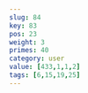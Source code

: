```yaml
---
slug: 84
key: 83
pos: 23
weight: 3
primes: 40
category: user
value: [433,1,1,2]
tags: [6,15,19,25]
---
```

